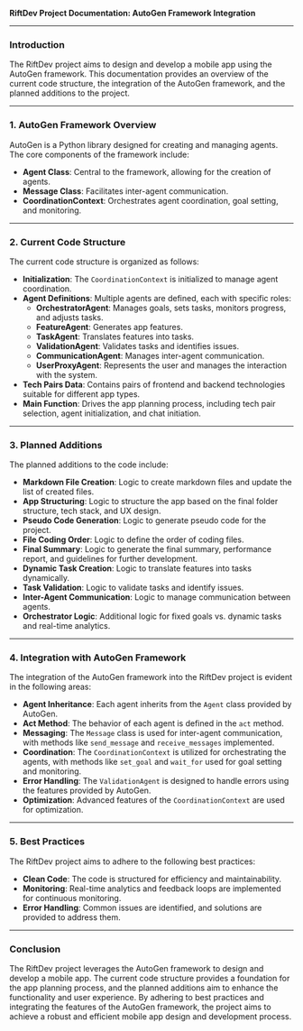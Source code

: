 **RiftDev Project Documentation: AutoGen Framework Integration**

---

### **Introduction**

The RiftDev project aims to design and develop a mobile app using the AutoGen framework. This documentation provides an overview of the current code structure, the integration of the AutoGen framework, and the planned additions to the project.

---

### **1. AutoGen Framework Overview**

AutoGen is a Python library designed for creating and managing agents. The core components of the framework include:

- **Agent Class**: Central to the framework, allowing for the creation of agents.
- **Message Class**: Facilitates inter-agent communication.
- **CoordinationContext**: Orchestrates agent coordination, goal setting, and monitoring.

---

### **2. Current Code Structure**

The current code structure is organized as follows:

- **Initialization**: The `CoordinationContext` is initialized to manage agent coordination.
- **Agent Definitions**: Multiple agents are defined, each with specific roles:
  - **OrchestratorAgent**: Manages goals, sets tasks, monitors progress, and adjusts tasks.
  - **FeatureAgent**: Generates app features.
  - **TaskAgent**: Translates features into tasks.
  - **ValidationAgent**: Validates tasks and identifies issues.
  - **CommunicationAgent**: Manages inter-agent communication.
  - **UserProxyAgent**: Represents the user and manages the interaction with the system.
- **Tech Pairs Data**: Contains pairs of frontend and backend technologies suitable for different app types.
- **Main Function**: Drives the app planning process, including tech pair selection, agent initialization, and chat initiation.

---

### **3. Planned Additions**

The planned additions to the code include:

- **Markdown File Creation**: Logic to create markdown files and update the list of created files.
- **App Structuring**: Logic to structure the app based on the final folder structure, tech stack, and UX design.
- **Pseudo Code Generation**: Logic to generate pseudo code for the project.
- **File Coding Order**: Logic to define the order of coding files.
- **Final Summary**: Logic to generate the final summary, performance report, and guidelines for further development.
- **Dynamic Task Creation**: Logic to translate features into tasks dynamically.
- **Task Validation**: Logic to validate tasks and identify issues.
- **Inter-Agent Communication**: Logic to manage communication between agents.
- **Orchestrator Logic**: Additional logic for fixed goals vs. dynamic tasks and real-time analytics.

---

### **4. Integration with AutoGen Framework**

The integration of the AutoGen framework into the RiftDev project is evident in the following areas:

- **Agent Inheritance**: Each agent inherits from the `Agent` class provided by AutoGen.
- **Act Method**: The behavior of each agent is defined in the `act` method.
- **Messaging**: The `Message` class is used for inter-agent communication, with methods like `send_message` and `receive_messages` implemented.
- **Coordination**: The `CoordinationContext` is utilized for orchestrating the agents, with methods like `set_goal` and `wait_for` used for goal setting and monitoring.
- **Error Handling**: The `ValidationAgent` is designed to handle errors using the features provided by AutoGen.
- **Optimization**: Advanced features of the `CoordinationContext` are used for optimization.

---

### **5. Best Practices**

The RiftDev project aims to adhere to the following best practices:

- **Clean Code**: The code is structured for efficiency and maintainability.
- **Monitoring**: Real-time analytics and feedback loops are implemented for continuous monitoring.
- **Error Handling**: Common issues are identified, and solutions are provided to address them.

---

### **Conclusion**

The RiftDev project leverages the AutoGen framework to design and develop a mobile app. The current code structure provides a foundation for the app planning process, and the planned additions aim to enhance the functionality and user experience. By adhering to best practices and integrating the features of the AutoGen framework, the project aims to achieve a robust and efficient mobile app design and development process.
